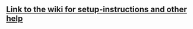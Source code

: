 ## [Link to the wiki for setup-instructions and other help](https://github.com/soma1294/ui_ux_in_vr_2019_2/wiki)
